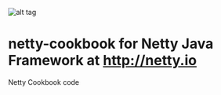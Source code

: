 ![alt tag](http://normanmaurer.me/presentations/2014-netflix-netty/images/netty_logo.png)

netty-cookbook for Netty Java Framework at http://netty.io
==============

Netty Cookbook code


